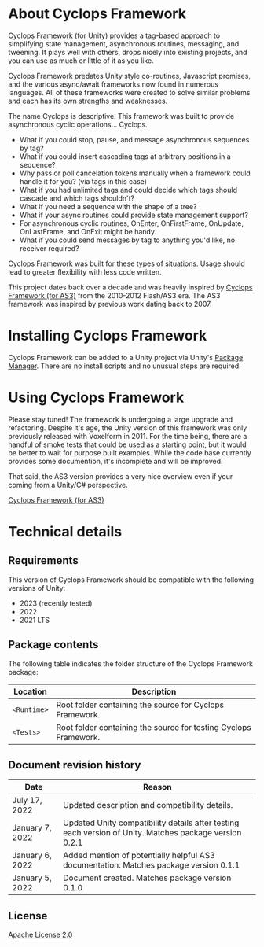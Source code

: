 # About Cyclops Framework

Cyclops Framework (for Unity) provides a tag-based approach to simplifying state management, asynchronous routines, messaging, and tweening. It plays well with others, drops nicely into existing projects, and you can use as much or little of it as you like.

Cyclops Framework predates Unity style co-routines, Javascript promises, and the various async/await frameworks now found in numerous languages. All of these frameworks were created to solve similar problems and each has its own strengths and weaknesses.

The name Cyclops is descriptive. This framework was built to provide asynchronous cyclic operations... Cyclops.

- What if you could stop, pause, and message asynchronous sequences by tag?
- What if you could insert cascading tags at arbitrary positions in a sequence?
- Why pass or poll cancelation tokens manually when a framework could handle it for you? (via tags in this case)
- What if you had unlimited tags and could decide which tags should cascade and which tags shouldn't?
- What if you need a sequence with the shape of a tree?
- What if your async routines could provide state management support?
- For asynchronous cyclic routines, OnEnter, OnFirstFrame, OnUpdate, OnLastFrame, and OnExit might be handy.
- What if you could send messages by tag to anything you'd like, no receiver required?

Cyclops Framework was built for these types of situations.
Usage should lead to greater flexibility with less code written.

This project dates back over a decade and was heavily inspired by [Cyclops Framework (for AS3)](https://github.com/darkmavis/CyclopsFramework)
from the 2010-2012 Flash/AS3 era. The AS3 framework was inspired by previous work dating back to 2007.

# Installing Cyclops Framework

Cyclops Framework can be added to a Unity project via Unity's [Package Manager](https://docs.unity3d.com/Manual/upm-ui.html).
There are no install scripts and no unusual steps are required.

# Using Cyclops Framework

Please stay tuned! The framework is undergoing a large upgrade and refactoring. Despite it's age, the Unity version of this framework was only previously released with Voxelform in 2011. For the time being, there are a handful of smoke tests that could be used as a starting point, but it would be better to wait for purpose built examples. While the code base currently provides some documention, it's incomplete and will be improved.

That said, the AS3 version provides a very nice overview even if your coming from a Unity/C# perspective.

[Cyclops Framework (for AS3)](https://github.com/darkmavis/CyclopsFramework)

# Technical details

## Requirements

This version of Cyclops Framework should be compatible with the following versions of Unity:

- 2023 (recently tested)
- 2022
- 2021 LTS

## Package contents

The following table indicates the folder structure of the Cyclops Framework package:

| Location    | Description                                                      |
| ----------- | ---------------------------------------------------------------- |
| `<Runtime>` | Root folder containing the source for Cyclops Framework.         |
| `<Tests>`   | Root folder containing the source for testing Cyclops Framework. |

## Document revision history

| Date            | Reason                                                                                                 |
| --------------- | ------------------------------------------------------------------------------------------------------ |
| July 17, 2022   | Updated description and compatibility details.                                                         |
| January 7, 2022 | Updated Unity compatibility details after testing each version of Unity. Matches package version 0.2.1 |
| January 6, 2022 | Added mention of potentially helpful AS3 documentation. Matches package version 0.1.1                  |
| January 5, 2022 | Document created. Matches package version 0.1.0                                                        |

## License

[Apache License 2.0](LICENSE.md)
